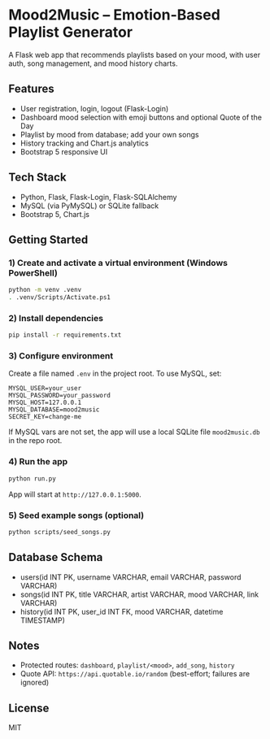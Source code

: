 # Mood2Music – Emotion-Based Playlist Generator

A Flask web app that recommends playlists based on your mood, with user auth, song management, and mood history charts.

## Features
- User registration, login, logout (Flask-Login)
- Dashboard mood selection with emoji buttons and optional Quote of the Day
- Playlist by mood from database; add your own songs
- History tracking and Chart.js analytics
- Bootstrap 5 responsive UI

## Tech Stack
- Python, Flask, Flask-Login, Flask-SQLAlchemy
- MySQL (via PyMySQL) or SQLite fallback
- Bootstrap 5, Chart.js

## Getting Started

### 1) Create and activate a virtual environment (Windows PowerShell)
```bash
python -m venv .venv
. .venv/Scripts/Activate.ps1
```

### 2) Install dependencies
```bash
pip install -r requirements.txt
```

### 3) Configure environment
Create a file named `.env` in the project root. To use MySQL, set:
```
MYSQL_USER=your_user
MYSQL_PASSWORD=your_password
MYSQL_HOST=127.0.0.1
MYSQL_DATABASE=mood2music
SECRET_KEY=change-me
```
If MySQL vars are not set, the app will use a local SQLite file `mood2music.db` in the repo root.

### 4) Run the app
```bash
python run.py
```
App will start at `http://127.0.0.1:5000`.

### 5) Seed example songs (optional)
```bash
python scripts/seed_songs.py
```

## Database Schema
- users(id INT PK, username VARCHAR, email VARCHAR, password VARCHAR)
- songs(id INT PK, title VARCHAR, artist VARCHAR, mood VARCHAR, link VARCHAR)
- history(id INT PK, user_id INT FK, mood VARCHAR, datetime TIMESTAMP)

## Notes
- Protected routes: `dashboard`, `playlist/<mood>`, `add_song`, `history`
- Quote API: `https://api.quotable.io/random` (best-effort; failures are ignored)

## License
MIT
